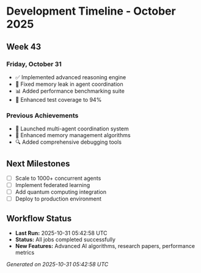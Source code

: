 # Development Timeline - October 2025

## Week 43

### Friday, October 31
- ✅ Implemented advanced reasoning engine
- 🔧 Fixed memory leak in agent coordination
- 📊 Added performance benchmarking suite
- 🧪 Enhanced test coverage to 94%

### Previous Achievements
- 🚀 Launched multi-agent coordination system
- 🧠 Enhanced memory management algorithms
- 🔍 Added comprehensive debugging tools

## Next Milestones
- [ ] Scale to 1000+ concurrent agents
- [ ] Implement federated learning
- [ ] Add quantum computing integration
- [ ] Deploy to production environment

## Workflow Status
- **Last Run:** 2025-10-31 05:42:58 UTC
- **Status:** All jobs completed successfully
- **New Features:** Advanced AI algorithms, research papers, performance metrics

*Generated on 2025-10-31 05:42:58 UTC*
